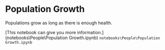 # Population Growth

Populations grow as long as there is enough health.

[This notebook can give you more information.](notebooks\People\Population Growth.ipynb) `notebooks\People\Population Growth.ipynb`
